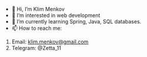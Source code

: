 - 👋 Hi, I’m Klim Menkov
- 👀 I’m interested in web development
- 🌱 I’m currently learning Spring, Java, SQL databases.
- 📫 How to reach me:
1) Email: klim.menkov@gmail.com
2) Telegram: @Zetta_11

<!---
Zetta-11/Zetta-11 is a ✨ special ✨ repository because its `README.md` (this file) appears on your GitHub profile.
You can click the Preview link to take a look at your changes.
--->
